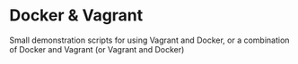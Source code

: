 # Docker & Vagrant

Small demonstration scripts for using Vagrant and Docker, or a combination of Docker and Vagrant (or Vagrant and Docker)
